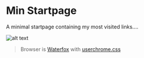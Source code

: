 # Min Startpage

A minimal startpage containing my most visited links....

![alt text](http://i.imgur.com/KIMBAXp.png "Min Startpage")

> Browser is [Waterfox](https://www.waterfox.net/) with [userchrome.css](https://github.com/furycd001/dots/tree/master/Waterfox)
